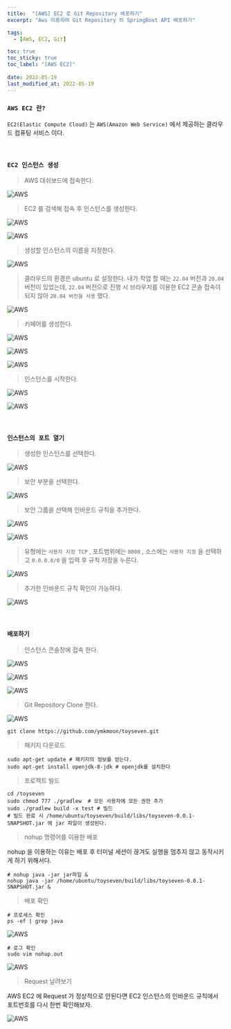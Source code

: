 ```yaml
---
title:  "[AWS] EC2 로 Git Repository 배포하기"
excerpt: "Aws 이용하여 Git Repository 의 SpringBoot API 배포하기"

tags:
  - [AWS, EC2, Git]

toc: true
toc_sticky: true
toc_label: "[AWS EC2]"
 
date: 2022-05-19
last_modified_at: 2022-05-19
---
```


### ``AWS EC2 란?``

`EC2(Elastic Compute Cloud)` 는 `AWS(Amazon Web Service)` 에서 제공하는 클라우드 컴퓨팅 서비스 이다.

<br>

### ``EC2 인스턴스 생성``

> AWS 대쉬보드에 접속한다.

![AWS](/assets/image/aws/AWS_EC2_01.PNG)


> EC2 를 검색해 접속 후 인스턴스를 생성한다.

![AWS](/assets/image/aws/AWS_EC2_02.PNG)

![AWS](/assets/image/aws/AWS_EC2_03.PNG)


> 생성할 인스턴스의 이름을 지정한다.

![AWS](/assets/image/aws/AWS_EC2_04.PNG)


> 클라우드의 환경은 ubuntu 로 설정한다. 
내가 작업 할 때는 `22.04` 버전과 `20.04` 버전이 있었는데, `22.04` 버전으로 진행 시 브라우저를 이용한 EC2 콘솔 접속이 되지 않아 `20.04 버전을 사용` 했다.

![AWS](/assets/image/aws/AWS_EC2_05.PNG)


> 키페어를 생성한다.

![AWS](/assets/image/aws/AWS_EC2_06.PNG)

![AWS](/assets/image/aws/AWS_EC2_07.PNG)

![AWS](/assets/image/aws/AWS_EC2_08.PNG)


> 인스턴스를 시작한다.

![AWS](/assets/image/aws/AWS_EC2_09.PNG)

![AWS](/assets/image/aws/AWS_EC2_10.PNG)


<br>


### ``인스턴스의 포트 열기``

> 생성한 인스턴스를 선택한다.

![AWS](/assets/image/aws/AWS_EC2_11.PNG)


> 보안 부분을 선택한다.

![AWS](/assets/image/aws/AWS_EC2_12.PNG)


> 보안 그룹을 선택해 인바운드 규칙을 추가한다.

![AWS](/assets/image/aws/AWS_EC2_13.PNG)

![AWS](/assets/image/aws/AWS_EC2_14.PNG)


> 유형에는 `사용자 지정 TCP` , 포트범위에는 `8000` , 소스에는 `사용자 지정` 을 선택하고 `0.0.0.0/0` 을 입력 후 규칙 저장을 누른다.

![AWS](/assets/image/aws/AWS_EC2_15.PNG)


> 추가한 인바운드 규칙 확인이 가능하다.

![AWS](/assets/image/aws/AWS_EC2_16.PNG)


<br>


### ``배포하기``

> 인스턴스 콘솔창에 접속 한다.

![AWS](/assets/image/aws/AWS_EC2_17.PNG)


![AWS](/assets/image/aws/AWS_EC2_18.PNG)

![AWS](/assets/image/aws/AWS_EC2_19.PNG)


> Git Repository Clone 한다.

![AWS](/assets/image/aws/AWS_EC2_20.PNG)


```console
git clone https://github.com/ymkmoon/toyseven.git 
```

> 패키지 다운로드

```console
sudo apt-get update # 패키지의 정보를 얻는다.
sudo apt-get install openjdk-8-jdk # openjdk를 설치한다
```


> 프로젝트 빌드

```console
cd /toyseven
sudo chmod 777 ./gradlew  # 모든 사용자에 모든 권한 추가
sudo ./gradlew build -x test # 빌드
# 빌드 완료 시 /home/ubuntu/toyseven/build/libs/toyseven-0.0.1-SNAPSHOT.jar 에 jar 파일이 생성된다.
```

> nohup 명령어를 이용한 배포

nohup 을 이용하는 이유는 배포 후 터미널 세션이 끊겨도 실행을 멈추지 않고 동작시키게 하기 위해서다.

```console
# nohup java -jar jar파일 &
nohup java -jar /home/ubuntu/toyseven/build/libs/toyseven-0.0.1-SNAPSHOT.jar &
```


> 배포 확인

```console
# 프로세스 확인
ps -ef | grep java
```

![AWS](/assets/image/aws/AWS_EC2_21.PNG)


```console
# 로그 확인
sudo vim nohup.out
```

![AWS](/assets/image/aws/AWS_EC2_22.PNG)


> Request 날려보기

AWS EC2 에 Request 가 정상적으로 안된다면 EC2 인스턴스의 인바운드 규칙에서 포트번호를 다시 한번 확인해보자.

![AWS](/assets/image/aws/AWS_EC2_23.PNG)